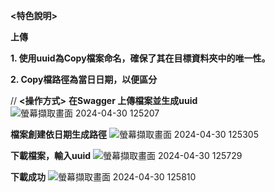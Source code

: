 **<特色說明>**


**上傳**


**1. 使用uuid為Copy檔案命名，確保了其在目標資料夾中的唯一性。**


**2. Copy檔路徑為當日日期，以便區分**




//
**<操作方式>**
**在Swagger 上傳檔案並生成uuid**
![螢幕擷取畫面 2024-04-30 125207](https://github.com/Evan1349/Filedata/assets/94741456/90633d76-0d83-4ef9-868e-a92baa58d413)


**檔案創建依日期生成路徑**
![螢幕擷取畫面 2024-04-30 125305](https://github.com/Evan1349/Filedata/assets/94741456/1ed318de-bd9e-40a5-8873-26aa05f10ca0)


**下載檔案，輸入uuid**
![螢幕擷取畫面 2024-04-30 125729](https://github.com/Evan1349/Filedata/assets/94741456/089dd4c2-a765-4d6e-9bdf-127162af6a4b)


**下載成功**
![螢幕擷取畫面 2024-04-30 125810](https://github.com/Evan1349/Filedata/assets/94741456/bbf30698-73bb-4cee-8f08-87b05f060ac7)
